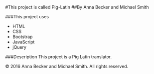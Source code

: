 #This project is called Pig-Latin
##By Anna Becker and Michael Smith

###This project uses
 * HTML
 * CSS
 * Bootstrap
 * JavaScript
 * jQuery

###Description
This project is a Pig Latin translator.

&copy; 2016 Anna Becker and Michael Smith. All rights reserved. 
